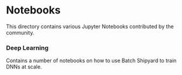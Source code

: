 # Notebooks
This directory contains various Jupyter Notebooks contributed by the community.

### Deep Learning
Contains a number of notebooks on how to use Batch Shipyard to train DNNs at scale.